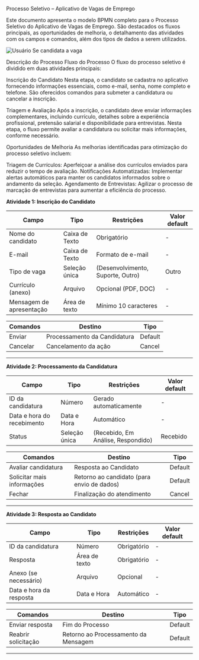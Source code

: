 Processo Seletivo – Aplicativo de Vagas de Emprego

Este documento apresenta o modelo BPMN completo para o Processo Seletivo do Aplicativo de Vagas de Emprego. São destacados os fluxos principais, as oportunidades de melhoria, o detalhamento das atividades com os campos e comandos, além dos tipos de dados a serem utilizados.

![Usuário Se candidata a vaga](https://github.com/user-attachments/assets/a027d559-6b2e-441f-8fa9-2ca274422fc8)

Descrição do Processo
Fluxo do Processo
O fluxo do processo seletivo é dividido em duas atividades principais:


Inscrição do Candidato
Nesta etapa, o candidato se cadastra no aplicativo fornecendo informações essenciais, como e-mail, senha, nome completo e telefone. São oferecidos comandos para submeter a candidatura ou cancelar a inscrição.

Triagem e Avaliação
Após a inscrição, o candidato deve enviar informações complementares, incluindo currículo, detalhes sobre a experiência profissional, pretensão salarial e disponibilidade para entrevistas. Nesta etapa, o fluxo permite avaliar a candidatura ou solicitar mais informações, conforme necessário.

Oportunidades de Melhoria
As melhorias identificadas para otimização do processo seletivo incluem:

Triagem de Currículos: Aperfeiçoar a análise dos currículos enviados para reduzir o tempo de avaliação.
Notificações Automatizadas: Implementar alertas automáticos para manter os candidatos informados sobre o andamento da seleção.
Agendamento de Entrevistas: Agilizar o processo de marcação de entrevistas para aumentar a eficiência do processo.


**Atividade 1: Inscrição do Candidato**

| **Campo**       | **Tipo**         | **Restrições** | **Valor default** |
| ---             | ---              | ---            | ---               |
| Nome do candidato | Caixa de Texto | Obrigatório | - |
| E-mail | Caixa de Texto | Formato de e-mail | - |
| Tipo de vaga | Seleção única | (Desenvolvimento, Suporte, Outro) | Outro |
| Currículo (anexo)	 | Arquivo | Opcional (PDF, DOC) | - |
| Mensagem de apresentação | Área de texto | Mínimo 10 caracteres	 | - |

| **Comandos**   | **Destino**             | **Tipo**  |
| ---            | ---                      | ---       |
| Enviar        | Processamento da Candidatura	 | Default   |
| Cancelar      | Cancelamento da ação     | Cancel    |

---

**Atividade 2: Processamento da Candidatura**

| **Campo**       | **Tipo**         | **Restrições** | **Valor default** |
| ---             | ---              | ---            | ---               |
| ID da candidatura | Número | Gerado automaticamente | - |
| Data e hora do recebimento | Data e Hora | Automático | - |
| Status | Seleção única | (Recebido, Em Análise, Respondido) | Recebido |

| **Comandos**   | **Destino**                     | **Tipo**  |
| ---            | ---                              | ---       |
| Avaliar candidatura | Resposta ao Candidato | Default   |
| Solicitar mais informações  | Retorno ao candidato (para envio de dados) | Default   |
| Fechar  | Finalização do atendimento | Cancel  |

---

**Atividade 3: Resposta ao Candidato**

| **Campo**       | **Tipo**         | **Restrições** | **Valor default** |
| ---             | ---              | ---            | ---               |
| ID da candidatura | Número | Obrigatório | - |
| Resposta | Área de texto | Obrigatório | - |
| Anexo (se necessário) | Arquivo | Opcional | - |
| Data e hora da resposta | Data e Hora | Automático | - |

| **Comandos**   | **Destino**             | **Tipo**  |
| ---            | ---                      | ---       |
| Enviar resposta | Fim do Processo | Default   |
| Reabrir solicitação | Retorno ao Processamento da Mensagem | Default   |

---
